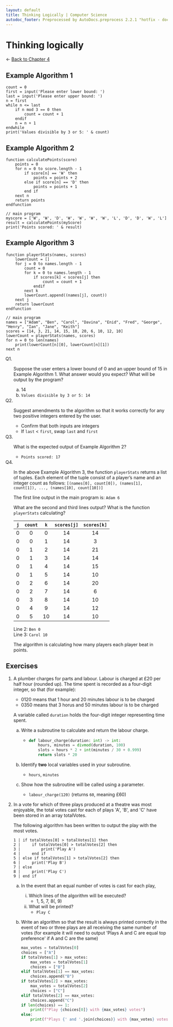 ```yaml
---
layout: default
title: Thinking Logically | Computer Science
autodoc_footer: Preprocessed by AutoDocs.preprocess 2.2.1 "hotfix - documents actually work now" ⓒ Starwort, 2020
---
```


<style>
    @counter-style question {
        prefix: "Q";
        suffix: ". ";
        system: extends decimal;
    }
    x-question > ol {
        list-style: question;
    }
    x-question > ol {
        counter-reset: list-ctr;
        list-style-type: none;
        list-style-position: outside;
    }
    x-question > ol > li {
        counter-increment: list-ctr;
    }
    x-question > ol > li:before {
        content:"Q" counter(list-ctr) ". ";
        margin-left: -25px;
    }
    ol ul, ul ul {
        list-style-type: circle;
    }
    ul {
        list-style-type: decimal;
    }
    ol ol, ul ol {
        list-style-type: lower-alpha !important;
    }
    ul ol ol, ol ol ol {
        list-style-type: lower-roman !important;
    }
</style>
# Thinking logically

← [Back to Chapter 4](./index.html)

## Example Algorithm 1

```ocrpsc
count = 0
first = input('Please enter lower bound: ')
last = input('Please enter upper bound: ')
n = first
while n <= last
    if n mod 3 == 0 then
        count = count + 1
    endif
    n = n + 1
endwhile
print('Values divisible by 3 or 5: ' & count)
```

## Example Algorithm 2

```ocrpsc
function calculatePoints(score)
    points = 0
    for n = 0 to score.length - 1
        if score[n] == 'W' then
            points = points + 2
        else if score[n] == 'D' then
            points = points + 1
        end if
    next n
    return points
endfunction

// main program
myscore = ['W', 'W', 'D', 'W', 'W', 'W', 'W', 'L', 'D', 'D', 'W', 'L']
result = calculatePoints(myScore)
print('Points scored: ' & result)
```

## Example Algorithm 3

```ocrpsc
function playerStats(names, scores)
    lowerCount = []
    for j = 0 to names.length - 1
        count = 0
        for k = 0 to names.length - 1
            if scores[k] < scores[j] then
                count = count + 1
            endif
        next k
        lowerCount.append((names[j], count))
    next j
    return lowerCount
endfunction

// main program
names = ["Adam", "Ben", "Carol", "Davina", "Enid", "Fred", "George", "Henry", "Ian", "Jane", "Keith"]
scores = [14, 3, 21, 14, 15, 10, 20, 6, 10, 12, 10]
lowerCount = playerStats(names, scores)
for n = 0 to len(names)
    print(lowerCount[n][0], lowerCount[n][1])
next n
```

<x-question>

1. Suppose the user enters a lower bound of 0 and an upper bound of 15 in Example Algorithm 1. What answer would you expect? What will be output by the program?
    1. 14
    2. `Values divisible by 3 or 5: 14`
2. Suggest amendments to the algorithm so that it works correctly for any two positive integers entered by the user.
    - Confirm that both inputs are integers
    - If `last` < `first`, swap `last` and `first`
3. What is the expected output of Example Algorithm 2?
    - `Points scored: 17`
4. In the above Example Algorithm 3, the function `playerStats` returns a list of tuples. Each element of the tuple consist of a player’s name and an integer count as follows: `[(names[0], count[0]), (names[1], count[1]), ..., (names[10], count[10])]`

    The first line output in the main program is: `Adam 6`

    What are the second and third lines output? What is the function `playerStats` calculating?

    `j` | `count` | `k` | `scores[j]` | `scores[k]`
    :-: | :-----: | :-: | :---------: | :---------:
     0  |    0    |  0  |     14      |     14
     0  |    0    |  1  |     14      |      3
     0  |    1    |  2  |     14      |     21
     0  |    1    |  3  |     14      |     14
     0  |    1    |  4  |     14      |     15
     0  |    1    |  5  |     14      |     10
     0  |    2    |  6  |     14      |     20
     0  |    2    |  7  |     14      |      6
     0  |    3    |  8  |     14      |     10
     0  |    4    |  9  |     14      |     12
     0  |    5    | 10  |     14      |     10

    Line 2: `Ben 0`  
    Line 3: `Carol 10`

    The algorithm is calculating how many players each player beat in points.

</x-question>

## Exercises

- A plumber charges for parts and labour. Labour is charged at £20 per half hour (rounded up). The time spent is recorded as a four-digit integer, so that (for example):
    - 0120 means that 1 hour and 20 minutes labour is to be charged
    - 0350 means that 3 horus and 50 minutes labour is to be charged

    A variable called `duration` holds the four-digit integer representing time spent.

    1. Write a subroutine to calculate and return the labour charge.

        - ```py
          def labour_charge(duration: int) -> int:
              hours, minutes = divmod(duration, 100)
              slots = hours * 2 + int(minutes / 30 + 0.999)
              return slots * 20
          ```

    2. Identify **two** local variables used in your subroutine.
        - `hours`, `minutes`
    3. Show how the subroutine will be called using a parameter.
        - `labour_charge(120)` (returns `60`, meaning £60)
- In a vote for which of three plays produced at a theatre was most enjoyable, the total votes cast for each of plays 'A', 'B', and 'C' have been stored in an array totalVotes.

    The following algorithm has been written to output the play with the most votes.

    ```ocrpsc
    1 | if totalVotes[0] > totalVotes[1] then
    2 |     if totalVotes[0] > totalVotes[2] then
    3 |         print('Play A')
    4 |     end if
    5 | else if totalVotes[1] > totalVotes[2] then
    6 |     print('Play B')
    7 | else
    8 |     print('Play C')
    9 | end if
    ```

    1. In the event that an equal number of votes is cast for each play,
        1. Which lines of the algorithm will be executed?
            - 1, 5, 7, 8(, 9)
        2. What will be printed?
            - `Play C`
    2. Write an algorithm so that the result is always printed correctly in the event of two or three plays are all receiving the same number of votes (for example it will need to output 'Plays A and C are equal top preference' if A and C are the same)

        ```py
        max_votes = totalVotes[0]
        choices = ["A"]
        if totalVotes[1] > max_votes:
            max_votes = totalVotes[1]
            choices = ["B"]
        elif totalVotes[1] == max_votes:
            choices.append("B")
        if totalVotes[2] > max_votes:
            max_votes = totalVotes[2]
            choices = ["C"]
        elif totalVotes[2] == max_votes:
            choices.append("C")
        if len(choices) == 1:
            print(f"Play {choices[0]} with {max_votes} votes")
        else:
            print(f"Plays {' and '.join(choices)} with {max_votes} votes each")
        ```
